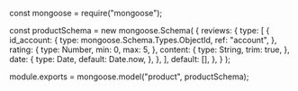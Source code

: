 const mongoose = require("mongoose");

const productSchema = new mongoose.Schema(
  {
    reviews: {
      type: [
        {
          id_account: {
            type: mongoose.Schema.Types.ObjectId,
            ref: "account",
          },
          rating: {
            type: Number,
            min: 0,
            max: 5,
          },
          content: {
            type: String,
            trim: true,
          },
          date: {
            type: Date,
            default: Date.now,
          },
        },
      ],
      default: [],
    },
  }
);

module.exports = mongoose.model("product", productSchema);
